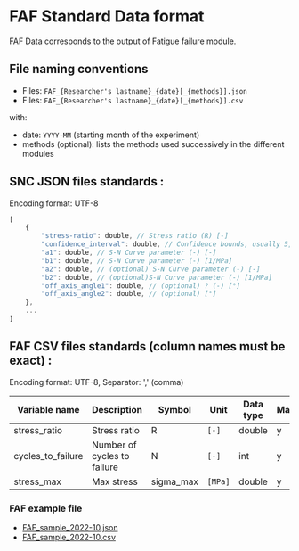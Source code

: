 # FAF Standard Data format

FAF Data corresponds to the output of Fatigue failure module.

## File naming conventions

- Files: `FAF_{Researcher's lastname}_{date}[_{methods}].json`
- Files: `FAF_{Researcher's lastname}_{date}[_{methods}].csv`

with:

- date: `YYYY-MM` (starting month of the experiment)
- methods (optional): lists the methods used successively in the different modules

## SNC JSON files standards :

Encoding format: UTF-8

```javascript
[
	{
		"stress-ratio": double, // Stress ratio (R) [-]
		"confidence_interval": double, // Confidence bounds, usually 5, 95% (rsql) [-]
		"a1": double, // S-N Curve parameter (-) [-]
		"b1": double, // S-N Curve parameter (-) [1/MPa]
		"a2": double, // (optional) S-N Curve parameter (-) [-]
		"b2": double, // (optional)S-N Curve parameter (-) [1/MPa]
        "off_axis_angle1": double, // (optional) ? (-) [°]
        "off_axis_angle2": double, // (optional) [°]
	},
	...
]
```

## FAF CSV files standards (column names must be exact) :

Encoding format: UTF-8, Separator: ',' (comma)

| Variable name     | Description                 | Symbol    | Unit    | Data type | Mandatory |
| ----------------- | --------------------------- | --------- | ------- | --------- | --------- |
| stress_ratio      | Stress ratio                | R         | `[-]`   | double    | y         |
| cycles_to_failure | Number of cycles to failure | N         | `[-]`   | int       | y         |
| stress_max        | Max stress                  | sigma_max | `[MPa]` | double    | y         |

### FAF example file

- [FAF_sample_2022-10.json](/Data/samples/FAF_sample_2022-10.json)
- [FAF_sample_2022-10.csv](/Data/samples/FAF_sample_2022-10.csv)

